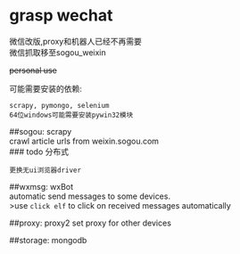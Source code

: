 # grasp wechat

微信改版,proxy和机器人已经不再需要    
微信抓取移至sogou_weixin  


~~personal use~~  

可能需要安装的依赖:  
```  
scrapy, pymongo, selenium  
64位windows可能需要安装pywin32模块
```

##sogou: scrapy    
    crawl article urls from weixin.sogou.com  
    ### todo 
    分布式
    
    
    更换无ui浏览器driver
    

##wxmsg: wxBot  
    automatic send messages to some devices.  
    >use `click elf` to click on received messages automatically 
    
##proxy: proxy2
    set proxy for other devices  

##storage: mongodb